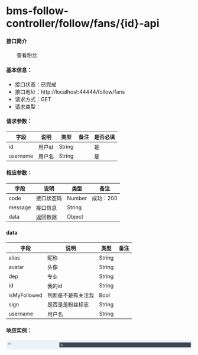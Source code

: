 # bms-follow-controller/follow/fans/{id}-api
#### 接口简介
&emsp;&emsp;查看粉丝

#### 基本信息：
+ 接口状态：已完成
+ 接口地址：http://localhost:44444/follow/fans
+ 请求方式：GET
+ 请求类型：
#### 请求参数：
|  字段   | 说明 | 类型 | 备注 | 是否必填 |
|  ----   | ----  | ---- | ---- | ---- |
| id  | 用户id | String |  | 是 |
| username  | 用户名 | String |  | 是 |

#### 相应参数：
|  字段   | 说明 | 类型 | 备注 |
|  ----   | ----  | ---- | ---- |
| code  | 接口状态码 | Number | 成功：200 | 
| message  | 接口信息 | String |  |
|data|返回数据|Object||

#### data
|字段|说明|类型|备注|
|-|-|-|-|
|alias|昵称|String||
|avatar|头像|String||
|dep|专业|String||
|id|我的id|String||
|isMyFollowed|判断是不是有关注我|Bool||
|sign|是否是是粉丝标志|String||
|username|用户名|String||

#### 响应实例：
![](image/3-4.png)

